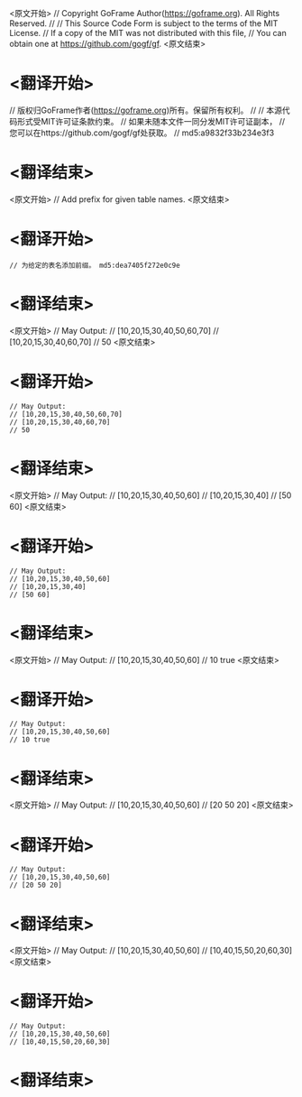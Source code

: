 
<原文开始>
// Copyright GoFrame Author(https://goframe.org). All Rights Reserved.
//
// This Source Code Form is subject to the terms of the MIT License.
// If a copy of the MIT was not distributed with this file,
// You can obtain one at https://github.com/gogf/gf.
<原文结束>

# <翻译开始>
// 版权归GoFrame作者(https://goframe.org)所有。保留所有权利。
//
// 本源代码形式受MIT许可证条款约束。
// 如果未随本文件一同分发MIT许可证副本，
// 您可以在https://github.com/gogf/gf处获取。
// md5:a9832f33b234e3f3
# <翻译结束>


<原文开始>
// Add prefix for given table names.
<原文结束>

# <翻译开始>
	// 为给定的表名添加前缀。 md5:dea7405f272e0c9e
# <翻译结束>


<原文开始>
	// May Output:
	// [10,20,15,30,40,50,60,70]
	// [10,20,15,30,40,60,70]
	// 50
<原文结束>

# <翻译开始>
	// May Output:
	// [10,20,15,30,40,50,60,70]
	// [10,20,15,30,40,60,70]
	// 50
# <翻译结束>


<原文开始>
	// May Output:
	// [10,20,15,30,40,50,60]
	// [10,20,15,30,40]
	// [50 60]
<原文结束>

# <翻译开始>
	// May Output:
	// [10,20,15,30,40,50,60]
	// [10,20,15,30,40]
	// [50 60]
# <翻译结束>


<原文开始>
	// May Output:
	// [10,20,15,30,40,50,60]
	// 10 true
<原文结束>

# <翻译开始>
	// May Output:
	// [10,20,15,30,40,50,60]
	// 10 true
# <翻译结束>


<原文开始>
	// May Output:
	// [10,20,15,30,40,50,60]
	// [20 50 20]
<原文结束>

# <翻译开始>
	// May Output:
	// [10,20,15,30,40,50,60]
	// [20 50 20]
# <翻译结束>


<原文开始>
	// May Output:
	// [10,20,15,30,40,50,60]
	// [10,40,15,50,20,60,30]
<原文结束>

# <翻译开始>
	// May Output:
	// [10,20,15,30,40,50,60]
	// [10,40,15,50,20,60,30]
# <翻译结束>

